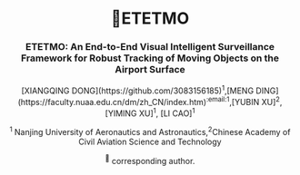 <div align="center">
<h1> 🦖ETETMO </h1>
<h3>ETETMO: An End-to-End Visual Intelligent Surveillance Framework for Robust Tracking of Moving Objects on the Airport Surface</h3>
[XIANGQING DONG](https://github.com/3083156185)<sup>1</sup>,[MENG DING](https://faculty.nuaa.edu.cn/dm/zh_CN/index.htm)<sup>:email:</sup><sup>1</sup>,[YUBIN XU]<sup>2</sup>, [YIMING XU]<sup>1</sup>, [LI CAO]<sup>1</sup> 

<sup>1</sup> Nanjing University of Aeronautics and Astronautics,<sup>2</sup>Chinese Academy of Civil Aviation Science and Technology
  
<sup>:email:</sup> corresponding author.

